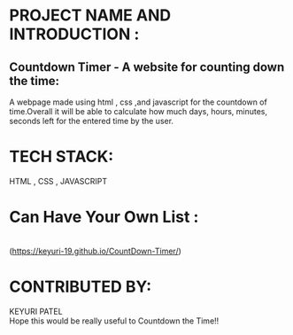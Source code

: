 # PROJECT NAME AND INTRODUCTION :
## Countdown Timer - A website for counting down the time:
A webpage made using html , css ,and javascript for the countdown of time.Overall it will be able to calculate how much days, hours, minutes, seconds left for the entered time by the user.

# TECH STACK:
HTML , CSS , JAVASCRIPT 


# Can Have Your Own List :
<br>(https://keyuri-19.github.io/CountDown-Timer/)


# CONTRIBUTED BY:
KEYURI PATEL
<br>
Hope this would be really useful to Countdown the Time!!